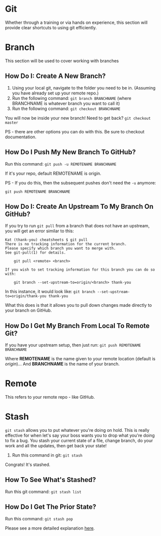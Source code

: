 # Git

Whether through a training or via hands on experience, this section will provide clear shortcuts to using git efficiently.

# Branch

This section will be used to cover working with branches

## How Do I:  Create A New Branch?

1. Using your local git, navigate to the folder you need to be in. (Assuming you have already set up your remote repo.)
2. Run the following command:  `git branch BRANCHNAME` (where BRANCHNAME is whatever branch you want to call it)
3. Run the following command: `git checkout BRANCHNAME`

You will now be inside your new branch! Need to get back?
`git checkout master`

PS - there are other options you can do with this. Be sure to checkout documentation.

## How Do I Push My New Branch To GitHub?

Run this command:  `git push -u REMOTENAME BRANCHNAME`

If it's your repo, default REMOTENAME is origin.

PS - If you do this, then the subsequent pushes don't need the `-u` anymore:
```
git push REMOTENAME BRANCHNAME
```

## How Do I:  Create An Upstream To My Branch On GitHub?

If you try to run `git pull` from a branch that does not have an upstream, you will get an error similar to this:

```
Kat (thank-you) cheatsheets $ git pull
There is no tracking information for the current branch.
Please specify which branch you want to merge with.
See git-pull(1) for details.

    git pull <remote> <branch>

If you wish to set tracking information for this branch you can do so with:

    git branch --set-upstream-to=origin/<branch> thank-you
```

In this instance, it would look like:  `git branch --set-upstream-to=origin/thank-you thank-you`

What this does is that it allows you to pull down changes made directly to your branch on GitHub.

## How Do I Get My Branch From Local To Remote Git?

If you have your upstream setup, then just run:  `git push REMOTENAME BRANCHNAME`

Where __REMOTENAME__ is the name given to your remote location (default is _origin_)...
And **BRANCHNAME** is the name of your branch.

# Remote

This refers to your remote repo - like GitHub.

# Stash

`git stash` allows you to put whatever you're doing on hold. This is really effective for when let's say your boss wants you to drop what you're doing to fix a bug. You stash your current state of a file, change branch, do your work and all the updates, then get back your state!

1. Run this command in git:  `git stash`

Congrats! It's stashed.

## How To See What's Stashed?

Run this git command:  `git stash list`

## How Do I Get The Prior State?

Run this command:  `git stash pop`

Please see a more detailed explanation [here](https://git-scm.com/docs/git-stash).
